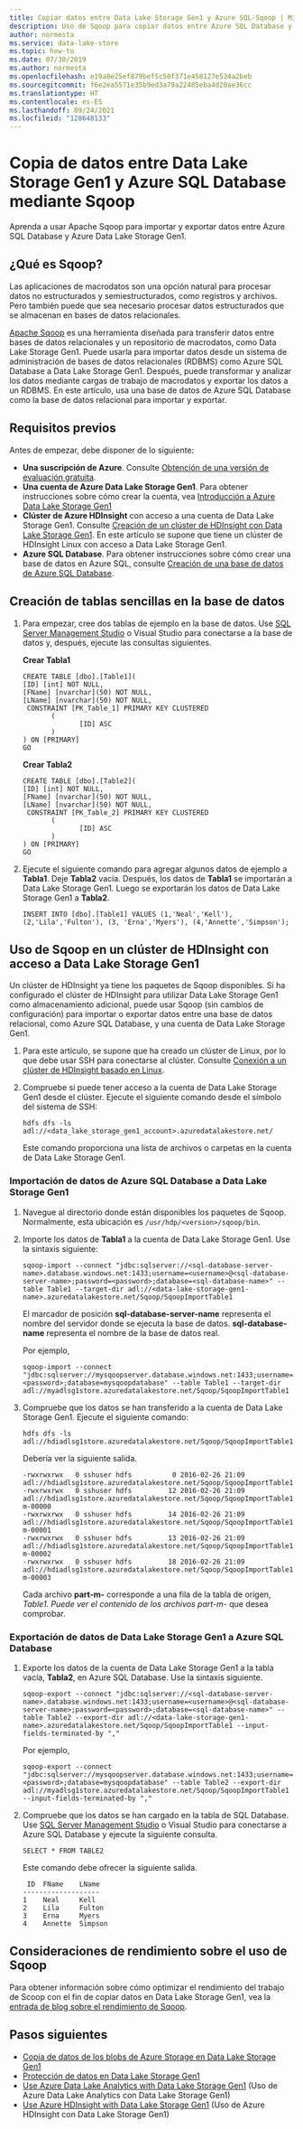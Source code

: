 ```yaml
---
title: Copiar datos entre Data Lake Storage Gen1 y Azure SQL-Sqoop | Microsoft Docs
description: Uso de Sqoop para copiar datos entre Azure SQL Database y Azure Data Lake Storage Gen1
author: normesta
ms.service: data-lake-store
ms.topic: how-to
ms.date: 07/30/2019
ms.author: normesta
ms.openlocfilehash: e19a8e25ef879bef5c50f371e458127e534a2beb
ms.sourcegitcommit: f6e2ea5571e35b9ed3a79a22485eba4d20ae36cc
ms.translationtype: HT
ms.contentlocale: es-ES
ms.lasthandoff: 09/24/2021
ms.locfileid: "128648133"
---
```

# <a name="copy-data-between-data-lake-storage-gen1-and-azure-sql-database-using-sqoop"></a>Copia de datos entre Data Lake Storage Gen1 y Azure SQL Database mediante Sqoop

Aprenda a usar Apache Sqoop para importar y exportar datos entre Azure SQL Database y Azure Data Lake Storage Gen1.

## <a name="what-is-sqoop"></a>¿Qué es Sqoop?

Las aplicaciones de macrodatos son una opción natural para procesar datos no estructurados y semiestructurados, como registros y archivos. Pero también puede que sea necesario procesar datos estructurados que se almacenan en bases de datos relacionales.

[Apache Sqoop](https://sqoop.apache.org/docs/1.4.4/SqoopUserGuide.html) es una herramienta diseñada para transferir datos entre bases de datos relacionales y un repositorio de macrodatos, como Data Lake Storage Gen1. Puede usarla para importar datos desde un sistema de administración de bases de datos relacionales (RDBMS) como Azure SQL Database a Data Lake Storage Gen1. Después, puede transformar y analizar los datos mediante cargas de trabajo de macrodatos y exportar los datos a un RDBMS. En este artículo, usa una base de datos de Azure SQL Database como la base de datos relacional para importar y exportar.

## <a name="prerequisites"></a>Requisitos previos

Antes de empezar, debe disponer de lo siguiente:

* **Una suscripción de Azure**. Consulte [Obtención de una versión de evaluación gratuita](https://azure.microsoft.com/pricing/free-trial/).
* **Una cuenta de Azure Data Lake Storage Gen1**. Para obtener instrucciones sobre cómo crear la cuenta, vea [Introducción a Azure Data Lake Storage Gen1](data-lake-store-get-started-portal.md)
* **Clúster de Azure HDInsight** con acceso a una cuenta de Data Lake Storage Gen1. Consulte [Creación de un clúster de HDInsight con Data Lake Storage Gen1](data-lake-store-hdinsight-hadoop-use-portal.md). En este artículo se supone que tiene un clúster de HDInsight Linux con acceso a Data Lake Storage Gen1.
* **Azure SQL Database**. Para obtener instrucciones sobre cómo crear una base de datos en Azure SQL, consulte [Creación de una base de datos de Azure SQL Database](../azure-sql/database/single-database-create-quickstart.md).

## <a name="create-sample-tables-in-the-database"></a>Creación de tablas sencillas en la base de datos

1. Para empezar, cree dos tablas de ejemplo en la base de datos. Use [SQL Server Management Studio](../azure-sql/database/connect-query-ssms.md) o Visual Studio para conectarse a la base de datos y, después, ejecute las consultas siguientes.

    **Crear Tabla1**

    ```tsql
    CREATE TABLE [dbo].[Table1](
    [ID] [int] NOT NULL,
    [FName] [nvarchar](50) NOT NULL,
    [LName] [nvarchar](50) NOT NULL,
     CONSTRAINT [PK_Table_1] PRIMARY KEY CLUSTERED
           (
                  [ID] ASC
           )
    ) ON [PRIMARY]
    GO
    ```

    **Crear Tabla2**

    ```tsql
    CREATE TABLE [dbo].[Table2](
    [ID] [int] NOT NULL,
    [FName] [nvarchar](50) NOT NULL,
    [LName] [nvarchar](50) NOT NULL,
     CONSTRAINT [PK_Table_2] PRIMARY KEY CLUSTERED
           (
                  [ID] ASC
           )
    ) ON [PRIMARY]
    GO
    ```

1. Ejecute el siguiente comando para agregar algunos datos de ejemplo a **Tabla1**. Deje **Tabla2** vacía. Después, los datos de **Tabla1** se importarán a Data Lake Storage Gen1. Luego se exportarán los datos de Data Lake Storage Gen1 a **Tabla2**.

    ```tsql
    INSERT INTO [dbo].[Table1] VALUES (1,'Neal','Kell'), (2,'Lila','Fulton'), (3, 'Erna','Myers'), (4,'Annette','Simpson');
    ```

## <a name="use-sqoop-from-an-hdinsight-cluster-with-access-to-data-lake-storage-gen1"></a>Uso de Sqoop en un clúster de HDInsight con acceso a Data Lake Storage Gen1

Un clúster de HDInsight ya tiene los paquetes de Sqoop disponibles. Si ha configurado el clúster de HDInsight para utilizar Data Lake Storage Gen1 como almacenamiento adicional, puede usar Sqoop (sin cambios de configuración) para importar o exportar datos entre una base de datos relacional, como Azure SQL Database, y una cuenta de Data Lake Storage Gen1.

1. Para este artículo, se supone que ha creado un clúster de Linux, por lo que debe usar SSH para conectarse al clúster. Consulte [Conexión a un clúster de HDInsight basado en Linux](../hdinsight/hdinsight-hadoop-linux-use-ssh-unix.md).

1. Compruebe si puede tener acceso a la cuenta de Data Lake Storage Gen1 desde el clúster. Ejecute el siguiente comando desde el símbolo del sistema de SSH:

    ```console
    hdfs dfs -ls adl://<data_lake_storage_gen1_account>.azuredatalakestore.net/
    ```

   Este comando proporciona una lista de archivos o carpetas en la cuenta de Data Lake Storage Gen1.

### <a name="import-data-from-azure-sql-database-into-data-lake-storage-gen1"></a>Importación de datos de Azure SQL Database a Data Lake Storage Gen1

1. Navegue al directorio donde están disponibles los paquetes de Sqoop. Normalmente, esta ubicación es `/usr/hdp/<version>/sqoop/bin`.

1. Importe los datos de **Tabla1** a la cuenta de Data Lake Storage Gen1. Use la sintaxis siguiente:

    ```console
    sqoop-import --connect "jdbc:sqlserver://<sql-database-server-name>.database.windows.net:1433;username=<username>@<sql-database-server-name>;password=<password>;database=<sql-database-name>" --table Table1 --target-dir adl://<data-lake-storage-gen1-name>.azuredatalakestore.net/Sqoop/SqoopImportTable1
    ```

   El marcador de posición **sql-database-server-name** representa el nombre del servidor donde se ejecuta la base de datos. **sql-database-name** representa el nombre de la base de datos real.

   Por ejemplo,

    ```console
    sqoop-import --connect "jdbc:sqlserver://mysqoopserver.database.windows.net:1433;username=user1@mysqoopserver;password=<password>;database=mysqoopdatabase" --table Table1 --target-dir adl://myadlsg1store.azuredatalakestore.net/Sqoop/SqoopImportTable1
    ```

1. Compruebe que los datos se han transferido a la cuenta de Data Lake Storage Gen1. Ejecute el siguiente comando:

    ```console
    hdfs dfs -ls adl://hdiadlsg1store.azuredatalakestore.net/Sqoop/SqoopImportTable1/
    ```

   Debería ver la siguiente salida.

    ```console
    -rwxrwxrwx   0 sshuser hdfs          0 2016-02-26 21:09 adl://hdiadlsg1store.azuredatalakestore.net/Sqoop/SqoopImportTable1/_SUCCESS
    -rwxrwxrwx   0 sshuser hdfs         12 2016-02-26 21:09 adl://hdiadlsg1store.azuredatalakestore.net/Sqoop/SqoopImportTable1/part-m-00000
    -rwxrwxrwx   0 sshuser hdfs         14 2016-02-26 21:09 adl://hdiadlsg1store.azuredatalakestore.net/Sqoop/SqoopImportTable1/part-m-00001
    -rwxrwxrwx   0 sshuser hdfs         13 2016-02-26 21:09 adl://hdiadlsg1store.azuredatalakestore.net/Sqoop/SqoopImportTable1/part-m-00002
    -rwxrwxrwx   0 sshuser hdfs         18 2016-02-26 21:09 adl://hdiadlsg1store.azuredatalakestore.net/Sqoop/SqoopImportTable1/part-m-00003
    ```

   Cada archivo **part-m-** corresponde a una fila de la tabla de origen, *Table1. Puede ver el contenido de los archivos part-m-* que desea comprobar.

### <a name="export-data-from-data-lake-storage-gen1-into-azure-sql-database"></a>Exportación de datos de Data Lake Storage Gen1 a Azure SQL Database

1. Exporte los datos de la cuenta de Data Lake Storage Gen1 a la tabla vacía, **Tabla2**, en Azure SQL Database. Use la sintaxis siguiente.

    ```console
    sqoop-export --connect "jdbc:sqlserver://<sql-database-server-name>.database.windows.net:1433;username=<username>@<sql-database-server-name>;password=<password>;database=<sql-database-name>" --table Table2 --export-dir adl://<data-lake-storage-gen1-name>.azuredatalakestore.net/Sqoop/SqoopImportTable1 --input-fields-terminated-by ","
    ```

   Por ejemplo,

    ```console
    sqoop-export --connect "jdbc:sqlserver://mysqoopserver.database.windows.net:1433;username=user1@mysqoopserver;password=<password>;database=mysqoopdatabase" --table Table2 --export-dir adl://myadlsg1store.azuredatalakestore.net/Sqoop/SqoopImportTable1 --input-fields-terminated-by ","
    ```

1. Compruebe que los datos se han cargado en la tabla de SQL Database. Use [SQL Server Management Studio](../azure-sql/database/connect-query-ssms.md) o Visual Studio para conectarse a Azure SQL Database y ejecute la siguiente consulta.

    ```tsql
    SELECT * FROM TABLE2
    ```

   Este comando debe ofrecer la siguiente salida.

    ```output
     ID  FName    LName
    -------------------
    1    Neal     Kell
    2    Lila     Fulton
    3    Erna     Myers
    4    Annette  Simpson
    ```

## <a name="performance-considerations-while-using-sqoop"></a>Consideraciones de rendimiento sobre el uso de Sqoop

Para obtener información sobre cómo optimizar el rendimiento del trabajo de Scoop con el fin de copiar datos en Data Lake Storage Gen1, vea la [entrada de blog sobre el rendimiento de Sqoop](/archive/blogs/shanyu/performance-tuning-for-hdinsight-storm-and-microsoft-azure-eventhubs).

## <a name="next-steps"></a>Pasos siguientes

* [Copia de datos de los blobs de Azure Storage en Data Lake Storage Gen1](data-lake-store-copy-data-azure-storage-blob.md)
* [Protección de datos en Data Lake Storage Gen1](data-lake-store-secure-data.md)
* [Use Azure Data Lake Analytics with Data Lake Storage Gen1](../data-lake-analytics/data-lake-analytics-get-started-portal.md) (Uso de Azure Data Lake Analytics con Data Lake Storage Gen1)
* [Use Azure HDInsight with Data Lake Storage Gen1](data-lake-store-hdinsight-hadoop-use-portal.md) (Uso de Azure HDInsight con Data Lake Storage Gen1)